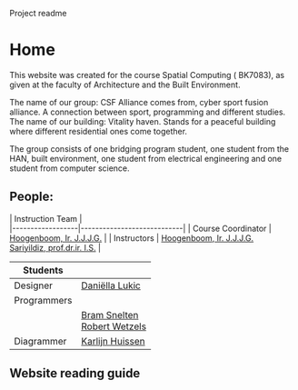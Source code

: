 Project readme
# Home
This website was created for the  course Spatial Computing ( BK7083), as given at the faculty of Architecture and the Built Environment.

The name of our group: CSF Alliance comes from, cyber sport fusion alliance. A connection between sport, programming and different studies. The name of our building: Vitality haven. Stands for a peaceful building where different residential ones come together. 

The group consists of one bridging program student, one student from the HAN, built environment, one student from electrical engineering and one student from computer science. 

## People: 
| Instruction Team |                                                   
|------------------|----------------------------|
| Course Coordinator | [Hoogenboom, Ir. J.J.J.G.](mailto:J.J.J.G.Hoogenboom@tudelft.nl) |
| Instructors      |  [Hoogenboom, Ir. J.J.J.G.](mailto:J.J.J.G.Hoogenboom@tudelft.nl)<br>[Sariyildiz, prof.dr.ir. I.S.](mailto:I.S.Sariyildiz@tudelft.nl) |


| Students         |                               |
|------------------|-------------------------------|
| Designer         | [Daniëlla Lukic](mailto:6054781) |
| Programmers      |                               |
|                  | [Bram Snelten](mailto:5519365)<br>[Robert Wetzels](mailto:5175550) |
| Diagrammer       | [Karlijn Huissen](mailto:5920442) |


## Website reading guide
